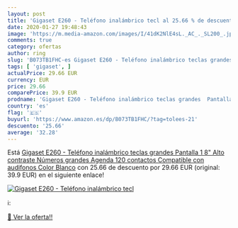 ```yaml
---
layout: post
title: 'Gigaset E260 - Teléfono inalámbrico tecl al 25.66 % de descuento'
date: 2020-01-27 19:48:43
image: 'https://m.media-amazon.com/images/I/41dK2NlE4sL._AC_._SL200_.jpg'
comments: true
category: ofertas
author: ring
slug: 'B073TB1FHC-es Gigaset E260 - Teléfono inalámbrico teclas grandes...'
tags: [ 'gigaset', ]
actualPrice: 29.66 EUR
currency: EUR
price: 29.66
comparePrice: 39.9 EUR
prodname: 'Gigaset E260 - Teléfono inalámbrico teclas grandes  Pantalla 1 8" Alto contraste  Números grandes  Agenda 120 contactos  Compatible con audifonos  Color Blanco'
country: 'es'
flag: '🇪🇸'
buyurl: 'https://www.amazon.es/dp/B073TB1FHC/?tag=tolees-21'
descuento: '25.66'
average: '32.28'
---
```


Está [Gigaset E260 - Teléfono inalámbrico teclas grandes  Pantalla 1 8" Alto contraste  Números grandes  Agenda 120 contactos  Compatible con audifonos  Color Blanco](https://www.amazon.es/dp/B073TB1FHC/?tag=tolees-21) con 25.66 de descuento por 29.66 EUR (original: 39.9 EUR) en el siguiente enlace!

[![Gigaset E260 - Teléfono inalámbrico tecl](https://m.media-amazon.com/images/I/41dK2NlE4sL._AC_._SL200_.jpg)](https://www.amazon.es/dp/B073TB1FHC/?tag=tolees-21)

ℹ️:


[🛒 Ver la oferta!!](https://www.amazon.es/dp/B073TB1FHC/?tag=tolees-21)
